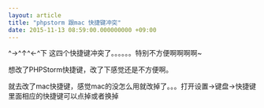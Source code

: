 ```yaml
---
layout: article
title: "phpstorm 跟mac 快捷键冲突"
date: 2015-11-13 08:59:00.000000000 +09:00
---
```


^→^↑^←^下 这四个快捷键冲突了。。。。。。特别不方便啊啊啊啊~

想改了PHPStorm快捷键，改了下感觉还是不方便啊。

就去改了mac快捷键，感觉mac的没怎么用就改掉了。。。打开设置→键盘→快捷键 里面相应的快捷键可以点掉或者换掉
